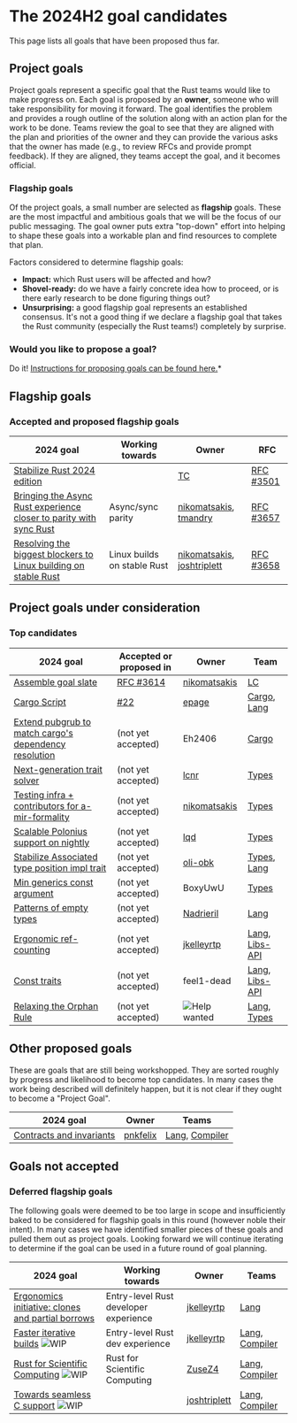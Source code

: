 # The 2024H2 goal candidates

This page lists all goals that have been proposed thus far. 

## Project goals

Project goals represent a specific goal that the Rust teams would like to make progress on. Each goal is proposed by an **owner**, someone who will take responsibility for moving it forward. The goal identifies the problem and provides a rough outline of the solution along with an action plan for the work to be done. Teams review the goal to see that they are aligned with the plan and priorities of the owner and they can provide the various asks that the owner has made (e.g., to review RFCs and provide prompt feedback). If they are aligned, they teams accept the goal, and it becomes official.

### Flagship goals

Of the project goals, a small number are selected as **flagship** goals. These are the most impactful and ambitious goals that we will be the focus of our public messaging. The goal owner puts extra "top-down" effort into helping to shape these goals into a workable plan and find resources to complete that plan.

Factors considered to determine flagship goals:

* **Impact:** which Rust users will be affected and how?
* **Shovel-ready:** do we have a fairly concrete idea how to proceed, or is there early research to be done figuring things out?
* **Unsurprising:** a good flagship goal represents an established consensus. It's not a good thing if we declare a flagship goal that takes the Rust community (especially the Rust teams!) completely by surprise.

### Would you like to propose a goal?

Do it! [Instructions for proposing goals can be found here.](../how_to/propose_a_goal.md)*

## Flagship goals

### Accepted and proposed flagship goals

| 2024 goal                                                                 | Working towards             | Owner                              | RFC           |
| ------------------------------------------------------------------------- | --------------------------- | ---------------------------------- | ------------- |
| [Stabilize Rust 2024 edition][R2024]                                      |                             | [TC][]                             | [RFC #3501][] |
| [Bringing the Async Rust experience closer to parity with sync Rust][AFE] | Async/sync parity           | [nikomatsakis][], [tmandry][]      | [RFC #3657][] |
| [Resolving the biggest blockers to Linux building on stable Rust][LK]     | Linux builds on stable Rust | [nikomatsakis][], [joshtriplett][] | [RFC #3658][] |

[RFC #3657]: https://github.com/rust-lang/rfcs/pull/3657
[RFC #3658]: https://github.com/rust-lang/rfcs/pull/3658

[R2024]: ./Rust-2024-Edition.md
[LK]: ./rfl_stable.md
[AFE]: ./async.md

## Project goals under consideration

### Top candidates

| 2024 goal                                                    | Accepted or proposed in | Owner            | Team                 |
| ------------------------------------------------------------ | ----------------------- | ---------------- | -------------------- |
| [Assemble goal slate][AGS]                                   | [RFC #3614][]           | [nikomatsakis][] | [LC]                 |
| [Cargo Script][CS]                                           | [#22][]                 | [epage]          | [Cargo], [Lang]      |
| [Extend pubgrub to match cargo's dependency resolution][PGC] | (not yet accepted)      | Eh2406           | [Cargo][]            |
| [Next-generation trait solver][NTS]                          | (not yet accepted)      | [lcnr]           | [Types]              |
| [Testing infra + contributors for a-mir-formality][AMF]      | (not yet accepted)      | [nikomatsakis]   | [Types]              |
| [Scalable Polonius support on nightly][NBNLB]                | (not yet accepted)      | [lqd]            | [Types]              |
| [Stabilize Associated type position impl trait][ATPIT]       | (not yet accepted)      | [oli-obk]        | [Types], [Lang]      |
| [Min generics const argument][MGCA]                          | (not yet accepted)      | BoxyUwU          | [Types][]            |
| [Patterns of empty types][PET]                               | (not yet accepted)      | [Nadrieril]      | [Lang]               |
| [Ergonomic ref-counting][RC]                                 | (not yet accepted)      | [jkelleyrtp]     | [Lang], [Libs-API][] |
| [Const traits][CT]                                           | (not yet accepted)      | feel1-dead       | [Lang], [Libs-API][] |
| [Relaxing the Orphan Rule][RTOR]                             | (not yet accepted)      | ![Help wanted][] | [Lang], [Types][]    |

[AGS]: ./Project-goal-slate.md
[CS]: ./cargo-script.md
[NTS]: ./next-solver.md
[AMF]: ./a-mir-formality.md
[NBNLB]: ./Polonius.md
[ATPIT]: ./ATPIT.md
[PET]: ./Patterns-of-empty-types.md
[RC]: ./ergonomic-rc.md
[MGCA]: ./min_generic_const_arguments.md
[CT]: ./const-traits.md
[PGC]: ./pubgrub-in-cargo.md

[#22]: https://github.com/rust-lang/rust-project-goals/issues/22
[RFC #3614]: https://github.com/rust-lang/rfcs/pull/3614
[RFC #3501]: https://rust-lang.github.io/rfcs/3501-edition-2024.html

## Other proposed goals

These are goals that are still being workshopped. They are sorted roughly by progress and likelihood to become top candidates.
In many cases the work being described will definitely happen, but it is not clear if they ought to become a "Project Goal".

| 2024 goal                      | Owner      | Teams              |
| ------------------------------ | ---------- | ------------------ |
| [Contracts and invariants][CI] | [pnkfelix] | [Lang], [Compiler] |

[CI]: ./Contracts-and-invariants.md
[RTOR]: ./Relaxing-the-Orphan-Rule.md

## Goals not accepted

### Deferred flagship goals

The following goals were deemed to be too large in scope and insufficiently baked to be considered for flagship goals in this round (however noble their intent). In many cases we have identified smaller pieces of these goals and pulled them out as project goals. Looking forward we will continue iterating to determine if the goal can be used in a future round of goal planning.

| 2024 goal                                               | Working towards                       | Owner            | Teams              |
| ------------------------------------------------------- | ------------------------------------- | ---------------- | ------------------ |
| [Ergonomics initiative: clones and partial borrows][EI] | Entry-level Rust developer experience | [jkelleyrtp][]   | [Lang]             |
| [Faster iterative builds][FIB] ![WIP][wip]              | Entry-level Rust dev experience       | [jkelleyrtp][]   | [Lang], [Compiler] |
| [Rust for Scientific Computing][SCI] ![WIP][wip]        | Rust for Scientific Computing         | [ZuseZ4][]       | [Lang], [Compiler] |
| [Towards seamless C support][SCS] ![WIP][wip]           |                                       | [joshtriplett][] | [Lang], [Compiler] |

[EI]: ./ergonomics-initiative.md
[FIB]: ./faster-iterative-builds.md
[SCI]: ./Rust-for-SciComp.md
[SCS]: ./Seamless-C-Support.md

[Intrusive linked lists]: ./Intrusive-linked-lists.md
[Fallible allocation]: ./Fallible-allocation.md
[Intrusive linked lists]: ./Intrusive-linked-lists.md

[own]: https://img.shields.io/badge/Owner%20Needed-blue

[acc]: https://img.shields.io/badge/Accepted-green
[prov]: https://img.shields.io/badge/Provisional-yellow
[wip]: https://img.shields.io/badge/WIP-yellow

[Compiler]: https://www.rust-lang.org/governance/teams/compiler
[Lang]: https://www.rust-lang.org/governance/teams/lang
[LC]: https://www.rust-lang.org/governance/teams/leadership-council
[Libs-API]: https://www.rust-lang.org/governance/teams/library#team-libs-api
[Infra]: https://www.rust-lang.org/governance/teams/infra
[Cargo]: https://www.rust-lang.org/governance/teams/dev-tools#team-cargo
[Types]: https://www.rust-lang.org/governance/teams/compiler#team-types

[compiler-errors]: https://github.com/compiler-errors
[lcnr]: https://github.com/lcnr
[lqd]: https://github.com/lqd
[Nadrieril]: https://github.com/Nadrieril
[oli-obk]: https://github.com/oli-obk
[nikomatsakis]: https://github.com/nikomatsakis
[tmandry]: https://github.com/tmandry
[petrochenkov]: https://github.com/petrochenkov
[pnkfelix]: https://github.com/pnkfelix
[TC]: https://github.com/traviscross
[joshtriplett]: https://github.com/joshtriplett
[jkelleyrtp]: https://github.com/jkelleyrtp
[ZuseZ4]: https://github.com/ZuseZ4
[epage]: https://github.com/epage

[Help wanted]: https://img.shields.io/badge/Help%20wanted-blue
